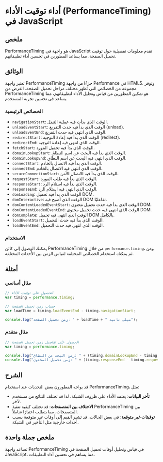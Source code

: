 <!--
Meta Description: # أداء توقيت الأداء (PerformanceTiming) في JavaScript ## ملخص PerformanceTiming هو واجهة في JavaScript تقدم معلومات تفصيلية حول توقيت تحميل الصفحة، مم...
Meta Keywords: الوقت, الذي, فيه, تحميل, بدأ
-->

# أداء توقيت الأداء (PerformanceTiming) في JavaScript

## ملخص
PerformanceTiming هو واجهة في JavaScript تقدم معلومات تفصيلية حول توقيت تحميل الصفحة، مما يساعد المطورين في تحسين أداء تطبيقاتهم.

## الوثائق
تعتبر واجهة PerformanceTiming جزءًا من واجهة Performance في HTML5، وتوفر مجموعة من الخصائص التي تُظهر مختلف مراحل تحميل الصفحة. الغرض من PerformanceTiming هو تمكين المطورين من قياس وتحليل الأداء لتطبيقاتهم، مما يساعد في تحسين تجربة المستخدم.

### الخصائص الرئيسية
- `navigationStart`: الوقت الذي بدأت فيه عملية التنقل.
- `unloadEventStart`: الوقت الذي بدأ فيه حدث التفريغ (unload).
- `unloadEventEnd`: الوقت الذي انتهى فيه حدث التفريغ.
- `redirectStart`: الوقت الذي بدأ فيه إعادة التوجيه (redirect).
- `redirectEnd`: الوقت الذي انتهى فيه إعادة التوجيه.
- `fetchStart`: الوقت الذي بدأ فيه تحميل المورد.
- `domainLookupStart`: الوقت الذي بدأ فيه البحث عن اسم النطاق.
- `domainLookupEnd`: الوقت الذي انتهى فيه البحث عن اسم النطاق.
- `connectStart`: الوقت الذي بدأ فيه الاتصال بالخادم.
- `connectEnd`: الوقت الذي انتهى فيه الاتصال بالخادم.
- `secureConnectionStart`: الوقت الذي بدأ فيه الاتصال الآمن.
- `requestStart`: الوقت الذي بدأ فيه طلب المورد.
- `responseStart`: الوقت الذي بدأ فيه استلام الرد.
- `responseEnd`: الوقت الذي انتهى فيه استلام الرد.
- `domLoading`: الوقت الذي بدأ فيه تحميل DOM.
- `domInteractive`: الوقت الذي أصبح فيه DOM تفاعليًا.
- `domContentLoadedEventStart`: الوقت الذي بدأ فيه حدث تحميل محتوى DOM.
- `domContentLoadedEventEnd`: الوقت الذي انتهى فيه حدث تحميل محتوى DOM.
- `domComplete`: الوقت الذي انتهى فيه تحميل DOM بالكامل.
- `loadEventStart`: الوقت الذي بدأ فيه حدث التحميل.
- `loadEventEnd`: الوقت الذي انتهى فيه حدث التحميل.

### الاستخدام
يمكنك الوصول إلى كائن PerformanceTiming من خلال `performance.timing`، ومن ثم يمكنك استخدام الخصائص المختلفة لقياس الزمن بين الأحداث المختلفة.

## أمثلة
### مثال أساسي
```javascript
// الحصول على توقيت الأداء
var timing = performance.timing;

// حساب زمن تحميل الصفحة
var loadTime = timing.loadEventEnd - timing.navigationStart;

console.log("زمن تحميل الصفحة: " + loadTime + " ميلي ثانية");
```

### مثال متقدم
```javascript
// الحصول على تفاصيل زمن تحميل الصفحة
var timing = performance.timing;

console.log("زمن البحث عن النطاق: " + (timing.domainLookupEnd - timing.domainLookupStart) + " ميلي ثانية");
console.log("زمن تحميل المحتوى: " + (timing.responseEnd - timing.requestStart) + " ميلي ثانية");
```

## الشرح
قد يواجه المطورون بعض التحديات عند استخدام PerformanceTiming، مثل:
- **تأخر البيانات**: يعتمد الأداء على ظروف الشبكة، لذا قد تختلف النتائج من مستخدم لآخر.
- **الاختلاف بين المتصفحات**: قد تختلف كيفية تنفيذ PerformanceTiming بين المتصفحات، مما يتطلب اختبارًا شاملاً.
- **توقيتات غير متوقعة**: في بعض الحالات، قد تشير القيم إلى أوقات غير متوقعة بسبب أحداث خارجية مثل التأخير في الشبكة.

## ملخص جملة واحدة
تساعد واجهة PerformanceTiming في قياس وتحليل أوقات تحميل الصفحة في JavaScript، مما يساهم في تحسين أداء التطبيقات.